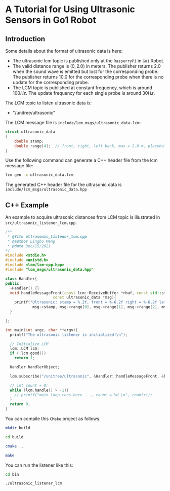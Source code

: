 # A Tutorial for Using Ultrasonic Sensors in Go1 Robot

## Introduction
Some details about the format of ultrasonic data is here:
- The ultrasonic lcm topic is published only at the `RasperryPi` in `Go1` Robot.
- The valid distance range is $(0, 2.0)$ in meters.
  The publisher returns $2.0$ when the sound wave is emitted but lost for the corresponding probe. 
  The publisher returns $10.0$ for the corresponding probe when there is no update for the corresponding probe.
- The LCM topic is published at constant frequency, which is around $100 Hz$.
  The update frequency for each single probe is around $30 Hz$.
  
The LCM topic to listen ultrasonic data is: 
- "/unitree/ultrasonic"

The LCM message file is `include/lcm_msgs/ultrasonic_data.lcm`:
```c
struct ultrasonic_data
{
    double stamp;
    double range[4];  // front, right, left back, max = 2.0 m, placeholder = 10.0
}
```

Use the following command can generate a C++ header file from the lcm message file:
```sh
lcm-gen -x ultrasonic_data.lcm 
```

The generated C++ header file for the ultrasonic data is `include/lcm_msgs/ultrasonic_data.hpp`

## C++ Example
An example to acquire ultrasonic distances from LCM topic is illustrated in `src/ultrasonic_listener_lcm.cpp`.
```cpp
/**
 * @file ultrasonic_listener_lcm.cpp
 * @author Lingbo Meng
 * @date Dec/15/2021
*/
#include <stdio.h>
#include <unistd.h>
#include <lcm/lcm-cpp.hpp>
#include "lcm_msgs/ultrasonic_data.hpp"

class Handler{
public:
  ~Handler() {}
  void handleMessageFront(const lcm::ReceiveBuffer *rbuf, const std::string &chan,
                     const ultrasonic_data *msg){
    printf("Ultrasonic: stamp = %.2f, front = %-6.2f right = %-6.2f left = %-6.2f back = %-6.2f\n", 
            msg->stamp, msg->range[0], msg->range[1], msg->range[2], msg->range[3]);
  }

};

int main(int argc, char **argv){
  printf("The ultrasonic listener is initialized!\n");

  // Initialize LCM
  lcm::LCM lcm;
  if (!lcm.good())
    return 1;

  Handler handlerObject;

  lcm.subscribe("/unitree/ultrasonic", &Handler::handleMessageFront, &handlerObject);

  // int count = 0;
  while (lcm.handle() > -1){
    // printf("main loop runs here ..., count = %d \n", count++);
  }
  return 0;
}
```

You can compile this `CMake` project as follows.
```sh
mkdir build

cd build

cmake ..

make
```

You can run the listener like this:
```sh
cd bin

./ultrasonic_listener_lcm
```